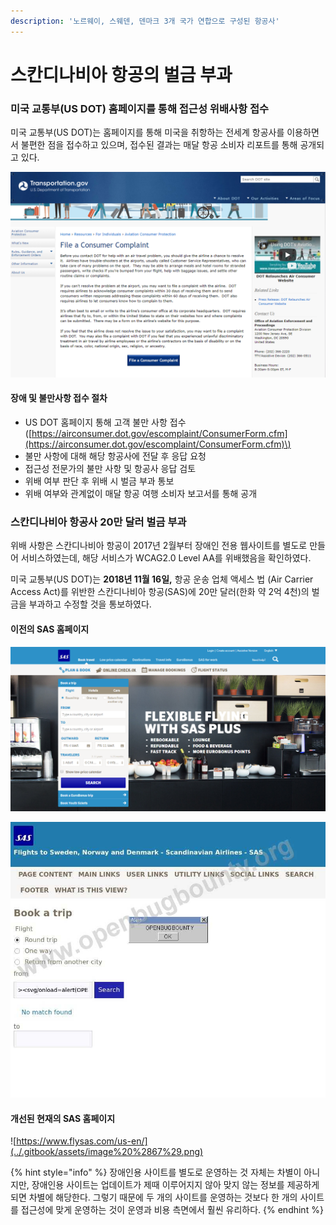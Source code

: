 ```yaml
---
description: '노르웨이, 스웨덴, 덴마크 3개 국가 연합으로 구성된 항공사'
---
```


# 스칸디나비아 항공의 벌금 부과

### 미국 교통부\(US DOT\) 홈페이지를 통해 접근성 위배사항 접수 

미국 교통부\(US DOT\)는 홈페이지를 통해 미국을 취항하는 전세계 항공사를 이용하면서 불편한 점을 접수하고 있으며, 접수된 결과는 매달 항공 소비자 리포트를 통해 공개되고 있다.

![&#xBBF8;&#xAD6D; &#xAD50;&#xD1B5;&#xBD80; &#xBD88;&#xB9CC;&#xC0AC;&#xD56D; &#xC811;&#xC218; &#xD398;&#xC774;&#xC9C0;](../.gitbook/assets/image%20%2814%29.png)

#### 장애 및 불만사항 접수 절차 

* US DOT 홈페이지 통해 고객 불만 사항 접수 \([https://airconsumer.dot.gov/escomplaint/ConsumerForm.cfm](https://airconsumer.dot.gov/escomplaint/ConsumerForm.cfm)\)
* 불만 사항에 대해 해당 항공사에 전달 후 응답 요청
* 접근성 전문가의 불만 사항 및 항공사 응답 검토
* 위배 여부 판단 후 위배 시 벌금 부과 통보
* 위배 여부와 관계없이 매달 항공 여행 소비자 보고서를 통해 공개 

### 스칸디나비아 항공사 20만 달러 벌금 부과 

위배 사항은 스칸디나비아 항공이 2017년 2월부터 장애인 전용 웹사이트를 별도로 만들어 서비스하였는데, 해당 서비스가 WCAG2.0 Level AA를 위배했음을 확인하였다.

미국 교통부\(US DOT\)는 **2018년 11월 16일,** 항공 운송 업체 액세스 법 \(Air Carrier Access Act\)를 위반한 스칸디나비아 항공\(SAS\)에 20만 달러\(한화 약 2억 4천\)의 벌금을 부과하고 수정할 것을 통보하였다.

#### 이전의 SAS 홈페이지

![](../.gitbook/assets/image%20%2824%29.png)

![](../.gitbook/assets/image%20%2842%29.png)

#### 개선된 현재의 SAS 홈페이지

![https://www.flysas.com/us-en/](../.gitbook/assets/image%20%2867%29.png)

{% hint style="info" %}
장애인용 사이트를 별도로 운영하는 것 자체는 차별이 아니지만, 장애인용 사이트는 업데이트가 제때 이루어지지 않아 맞지 않는 정보를 제공하게 되면 차별에 해당한다. 그렇기 때문에 두 개의 사이트를 운영하는 것보다 한 개의 사이트를 접근성에 맞게 운영하는 것이 운영과 비용 측면에서 훨씬 유리하다.
{% endhint %}

